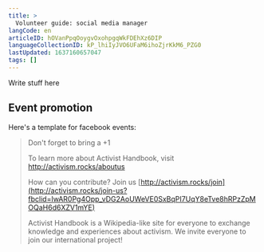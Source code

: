 ```yaml
---
title: >
  Volunteer guide: social media manager
langCode: en
articleID: hOVanPpqOoygvOxohpgqWkFDEhXz6DIP
languageCollectionID: kP_lhiIyJVO6UFaM6ihoZjrKkM6_PZG0
lastUpdated: 1637160657047
tags: []
---
```


Write stuff here

## Event promotion

Here's a template for facebook events:

> Don't forget to bring a +1
> 
> To learn more about Activist Handbook, visit http://activism.rocks/aboutus
> 
> How can you contribute? Join us [http://activism.rocks/join](http://activism.rocks/join-us?fbclid=IwAR0Pg4Opp_vDG2AoUWeVE0SxBqPI7UqY8eTve8hRPzZpMOQaH6d6XZV1mYE)
> 
> Activist Handbook is a Wikipedia-like site for everyone to exchange knowledge and experiences about activism. We invite everyone to join our international project!